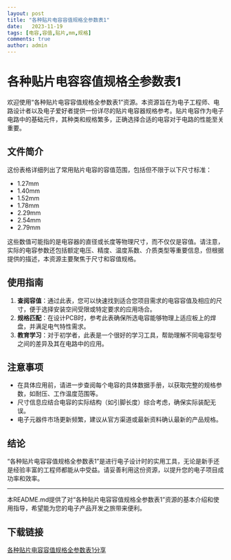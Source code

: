 ```yaml
---
layout: post
title: "各种贴片电容容值规格全参数表1"
date:   2023-11-19
tags: [电容,容值,贴片,mm,规格]
comments: true
author: admin
---
```

# 各种贴片电容容值规格全参数表1

欢迎使用“各种贴片电容容值规格全参数表1”资源。本资源旨在为电子工程师、电路设计者以及电子爱好者提供一份详尽的贴片电容器规格参考。贴片电容作为电子电路中的基础元件，其种类和规格繁多，正确选择合适的电容对于电路的性能至关重要。

## 文件简介

这份表格详细列出了常用贴片电容的容值范围，包括但不限于以下尺寸标准：
- 1.27mm
- 1.40mm
- 1.52mm
- 1.78mm
- 2.29mm
- 2.54mm
- 2.79mm

这些数值可能指的是电容器的直径或长度等物理尺寸，而不仅仅是容值。请注意，实际的电容参数还包括额定电压、精度、温度系数、介质类型等重要信息，但根据提供的描述，本资源主要聚焦于尺寸和容值规格。

## 使用指南

1. **查阅容值**：通过此表，您可以快速找到适合您项目需求的电容容值及相应的尺寸，便于选择安装空间受限或特定要求的应用场合。
2. **规格匹配**：在设计PCB时，参考此表确保所选电容能够物理上适应板上的焊盘，并满足电气特性需求。
3. **教育学习**：对于初学者，此表是一个很好的学习工具，帮助理解不同电容型号之间的差异及其在电路中的应用。

## 注意事项

- 在具体应用前，请进一步查阅每个电容的具体数据手册，以获取完整的规格参数，如耐压、工作温度范围等。
- 尺寸信息应结合电容的实际结构（如引脚长度）综合考虑，确保实际装配无误。
- 电子元器件市场更新频繁，建议从官方渠道或最新资料确认最新的产品规格。

## 结论

“各种贴片电容容值规格全参数表1”是进行电子设计时的实用工具，无论是新手还是经验丰富的工程师都能从中受益。请妥善利用这份资源，以提升您的电子项目成功率和效率。

---

本README.md提供了对“各种贴片电容容值规格全参数表1”资源的基本介绍和使用指导，希望能为您的电子产品开发之旅带来便利。

## 下载链接

[各种贴片电容容值规格全参数表1分享](https://pan.quark.cn/s/c78ae686282b)